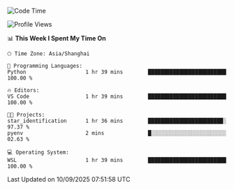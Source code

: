 <!--START_SECTION:waka-->
![Code Time](http://img.shields.io/badge/Code%20Time-3%2C098%20hrs%2018%20mins-blue)

![Profile Views](http://img.shields.io/badge/Profile%20Views-32-blue)

📊 **This Week I Spent My Time On** 

```text
🕑︎ Time Zone: Asia/Shanghai

💬 Programming Languages: 
Python                   1 hr 39 mins        █████████████████████████   100.00 % 

🔥 Editors: 
VS Code                  1 hr 39 mins        █████████████████████████   100.00 % 

🐱‍💻 Projects: 
star_identification      1 hr 36 mins        ████████████████████████░   97.37 % 
pyenv                    2 mins              █░░░░░░░░░░░░░░░░░░░░░░░░   02.63 % 

💻 Operating System: 
WSL                      1 hr 39 mins        █████████████████████████   100.00 % 
```


 Last Updated on 10/09/2025 07:51:58 UTC
<!--END_SECTION:waka-->